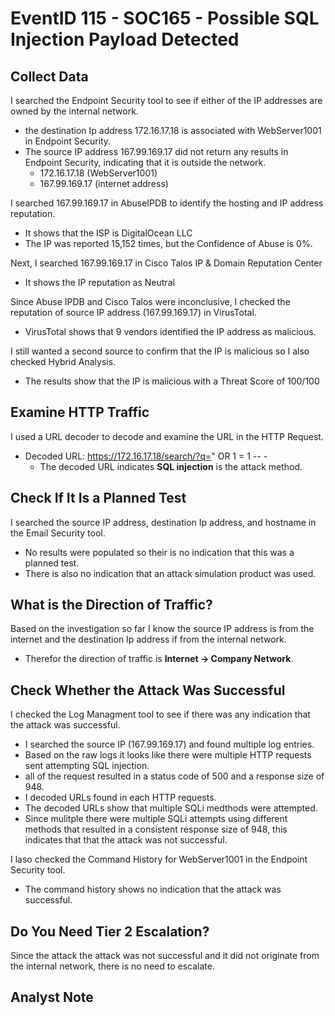 # EventID 115 - SOC165 - Possible SQL Injection Payload Detected

## Collect Data

I searched the Endpoint Security tool to see if either of the IP addresses are owned by the internal network.
* the destination Ip address 172.16.17.18 is associated with WebServer1001 in Endpoint Security.
* The source IP address 167.99.169.17 did not return any results in Endpoint Security, indicating that it is outside the network.
   * 172.16.17.18 (WebServer1001)
   * 167.99.169.17 (internet address)
   
I searched 167.99.169.17 in AbuseIPDB to identify the hosting and IP address reputation.
* It shows that the ISP is DigitalOcean LLC
* The IP was reported 15,152 times, but the Confidence of Abuse is 0%.

Next, I searched 167.99.169.17 in Cisco Talos IP & Domain Reputation Center
* It shows the IP reputation as Neutral

Since Abuse IPDB and Cisco Talos were inconclusive, I checked the reputation of source IP address (167.99.169.17) in VirusTotal.
- VirusTotal shows that 9 vendors identified the IP address as malicious.

I still wanted a second source to confirm that the IP is malicious so I also checked Hybrid Analysis.
* The results show that the IP is malicious with a Threat Score of 100/100

## Examine HTTP Traffic

I used a URL decoder to decode and examine the URL in the HTTP Request.
* Decoded URL: https://172.16.17.18/search/?q=" OR 1 = 1 -- -
  * The decoded URL indicates **SQL injection** is the attack method.

## Check If It Is a Planned Test

I searched the source IP address, destination Ip address, and hostname in the Email Security tool.
* No results were populated so their is no indication that this was a planned test.
* There is also no indication that an attack simulation product was used.

## What is the Direction of Traffic?

Based on the investigation so far I know the source IP address is from the internet and the destination Ip address if from the internal network.
* Therefor the direction of traffic is **Internet -> Company Network**.

## Check Whether the Attack Was Successful

I checked the Log Managment tool to see if there was any indication that the attack was successful.
* I searched the source IP (167.99.169.17) and found multiple log entries.
* Based on the raw logs it looks like there were multiple HTTP requests sent attempting SQL injection.
* all of the request resulted in a status code of 500 and a response size of 948.
* I decoded URLs found in each HTTP requests.
* The decoded URLs show that multiple SQLi medthods were attempted.
* Since mulitple there were multiple SQLi attempts using different methods that resulted in a consistent response size of 948, this indicates that that the attack was not successful.

I laso checked the Command History for WebServer1001 in the Endpoint Security tool.
* The command history shows no indication that the attack was successful.

## Do You Need Tier 2 Escalation?

Since the attack the attack was not successful and it did not originate from the internal network, there is no need to escalate.

## Analyst Note
